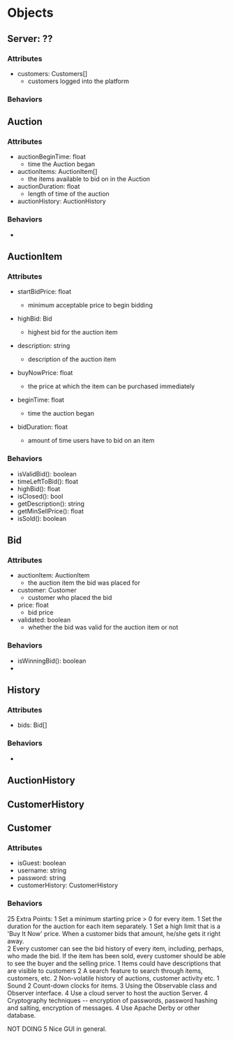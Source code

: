 # Objects

## Server: ??
### Attributes
- customers: Customers[]
    - customers logged into the platform
### Behaviors

## Auction
### Attributes
- auctionBeginTime: float
    - time the Auction began
- auctionItems: AuctionItem[]
    - the items available to bid on in the Auction
- auctionDuration: float
    - length of time of the auction
- auctionHistory: AuctionHistory
### Behaviors
- 

## AuctionItem
### Attributes
- startBidPrice: float
    - minimum acceptable price to begin bidding
- highBid: Bid
    - highest bid for the auction item

- description: string
    - description of the auction item
- buyNowPrice: float
    - the price at which the item can be purchased immediately
- beginTime: float
    - time the auction began
- bidDuration: float
    - amount of time users have to bid on an item


### Behaviors
- isValidBid(): boolean
- timeLeftToBid(): float
- highBid(): float
- isClosed(): bool
- getDescription(): string
- getMinSellPrice(): float
- isSold(): boolean

## Bid
### Attributes
- auctionItem: AuctionItem
    - the auction item the bid was placed for
- customer: Customer
    - customer who placed the bid
- price: float
    - bid price 
- validated: boolean
    - whether the bid was valid for the auction item or not
### Behaviors
- isWinningBid(): boolean
- 

## History
### Attributes
- bids: Bid[]
### Behaviors
- 

## AuctionHistory

## CustomerHistory


## Customer
### Attributes
- isGuest: boolean
- username: string
- password: string
- customerHistory: CustomerHistory
### Behaviors

25 Extra Points: 
1 Set a minimum starting price > 0 for every item.
1 Set the duration for the auction for each item separately. 
1 Set a high limit that is a 'Buy It Now' price.  When a customer bids that amount, he/she gets it right away.  
2 Every customer can see the bid history of every item, including, perhaps, who made the bid.  If the item has been sold, every customer should be able to see the buyer and the selling price.
1 Items could have descriptions that are visible to customers
2 A search feature to search through items, customers, etc.
2 Non-volatile history of auctions, customer activity etc.
1 Sound
2 Count-down clocks for items.
3 Using the Observable class and Observer interface.
4 Use a cloud server to host the auction Server.
4 Cryptography techniques -- encryption of passwords, password hashing and salting, encryption of messages.
4 Use Apache Derby or other database.

NOT DOING
5 Nice GUI in general.

